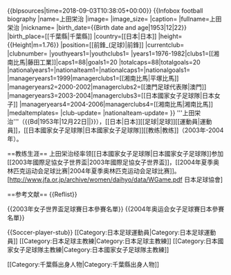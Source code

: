 {{blpsources|time=2018-09-03T10:38:05+00:00}}
{{Infobox football biography
|name=上田栄治
|image=
|image_size=
|caption=
|fullname=上田栄治
|nickname=
|birth_date={{Birth date and age|1953|12|22}}
|birth_place=[[千葉縣|千葉縣]]
|country=[[日本|日本]]
|height={{Height|m=1.76}}
|position=[[前鋒_(足球)|前鋒]]
|currentclub=
|clubnumber=
|youthyears1=|youthclubs1=
|years1=1976-1982|clubs1=[[湘南比馬|藤田工業]]|caps1=88|goals1=20
|totalcaps=88|totalgoals=20
|nationalyears1=|nationalteam1=|nationalcaps1=|nationalgoals1=
|manageryears1=1999|managerclubs1=[[湘南比馬|平塚比馬]]
|manageryears2=2000-2002|managerclubs2=[[澳門足球代表隊|澳門]]
|manageryears3=2003-2004|managerclubs3=[[日本國家女子足球隊|日本女子]]
|manageryears4=2004-2006|managerclubs4=[[湘南比馬|湘南比馬]]
|medaltemplates=
|club-update=
|nationalteam-update=
}}
'''上田栄治'''（{{Bd|1953年|12月22日||}}），[[日本|日本]][[足球|足球]][[運動員|運動員]]，[[日本國家女子足球隊|日本國家女子足球隊]][[教练|教练]]（2003年-2004年）。

==教练生涯==
上田栄治经率领[[日本國家女子足球隊|日本國家女子足球隊]]参加[[2003年國際足協女子世界盃|2003年國際足協女子世界盃]]，[[2004年夏季奥林匹克运动会足球比赛|2004年夏季奥林匹克运动会足球比赛]]。<ref>[http://www.jfa.or.jp/archive/women/daihyo/data/WGame.pdf 日本足球協會]</ref>

==参考文献==
{{Reflist}}

{{2003年女子世界盃足球賽日本參賽名單}}
{{2004年奥运会女子足球賽日本參賽名單}}

{{Soccer-player-stub}}
[[Category:日本足球運動員|Category:日本足球運動員]]
[[Category:日本足球主教練|Category:日本足球主教練]]
[[Category:日本國家女子足球隊主教練|Category:日本國家女子足球隊主教練]]

[[Category:千葉縣出身人物|Category:千葉縣出身人物]]